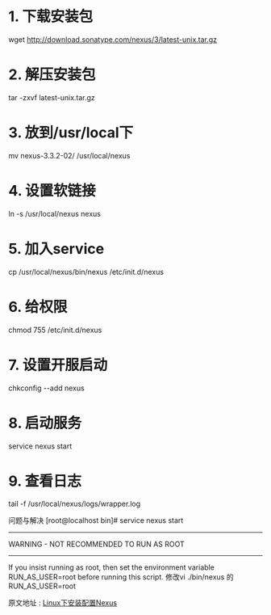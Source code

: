 # 1. 下载安装包
wget http://download.sonatype.com/nexus/3/latest-unix.tar.gz
# 2. 解压安装包
tar -zxvf latest-unix.tar.gz
# 3. 放到/usr/local下
mv nexus-3.3.2-02/ /usr/local/nexus
# 4. 设置软链接
ln -s /usr/local/nexus nexus

# 5. 加入service
cp /usr/local/nexus/bin/nexus /etc/init.d/nexus 

# 6. 给权限
chmod 755 /etc/init.d/nexus

# 7. 设置开服启动
chkconfig --add nexus

# 8. 启动服务
service nexus start

# 9. 查看日志
tail -f /usr/local/nexus/logs/wrapper.log

问题与解决
[root@localhost bin]# service nexus start
****************************************
WARNING - NOT RECOMMENDED TO RUN AS ROOT
****************************************
If you insist running as root, then set the environment variable RUN_AS_USER=root before running this script.
修改vi ./bin/nexus 的 RUN_AS_USER=root

原文地址 : [Linux下安装配置Nexus](https://my.oschina.net/jixl/blog/293256?p=1)
